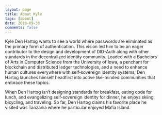 ```yaml
---
layout: page
title: About Kyle
tags: [about]
date: 2018-09-30
comments: false
---
```



Kyle Den Hartog wants to see a world where passwords are eliminated as the primary form of authentication. This vision led him to be an eager contributor to the design and development of DID-Auth along with other standards in the decentralized identity community. Loaded with a Bachelors of Arts in Computer Science from the University of Iowa, a penchant for blockchain and distributed ledger technologies, and a need to enhance human cultures everywhere with self-sovereign identity systems, Den Hartog launches himself headfirst into active like-minded communities that embrace these topics.

When Den Hartog isn’t designing standards for breakfast, eating code for lunch, and evangelizing self-sovereign identity for dinner, he enjoys skiing, bicycling, and traveling. So far, Den Hartog claims his favorite place he visited was Tanzania where he particular enjoyed Mafia Island.